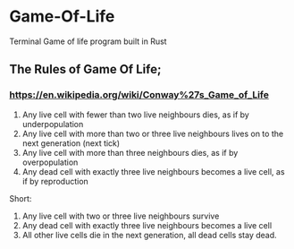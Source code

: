 # Game-Of-Life
Terminal Game of life program built in Rust

## The Rules of Game Of Life;
### https://en.wikipedia.org/wiki/Conway%27s_Game_of_Life

1. Any live cell with fewer than two live neighbours dies, as if by underpopulation
2. Any live cell with more than two or three live neighbours lives on to the next generation (next tick)
3. Any live cell with more than three neighbours dies, as if by overpopulation
4. Any dead cell with exactly three live neighbours becomes a live cell, as if by reproduction

Short:

1. Any live cell with two or three live neighbours survive
2. Any dead cell with exactly three live neighbours becomes a live cell
3. All other live cells die in the next generation, all dead cells stay dead.

